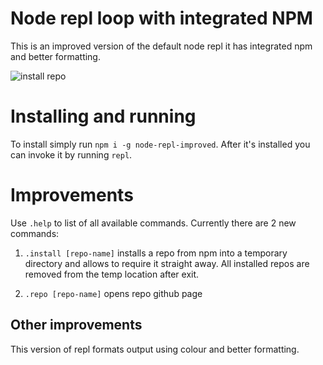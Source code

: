 # Node repl loop with integrated NPM
This is an improved version of the default node repl it has integrated npm and better formatting.

![install repo](http://g.recordit.co/CsdTB7aDAY.gif)

# Installing and running
To install simply run `npm i -g node-repl-improved`. After it's installed you can invoke it by running `repl`.

# Improvements
Use `.help` to list of all available commands. Currently there are 2 new commands: 

1. `.install [repo-name]` installs a repo from npm into a temporary directory and allows to require it straight away. All installed repos are removed from the temp location after exit.

2. `.repo [repo-name]` opens repo github page

## Other improvements
This version of repl formats output using colour and better formatting.

